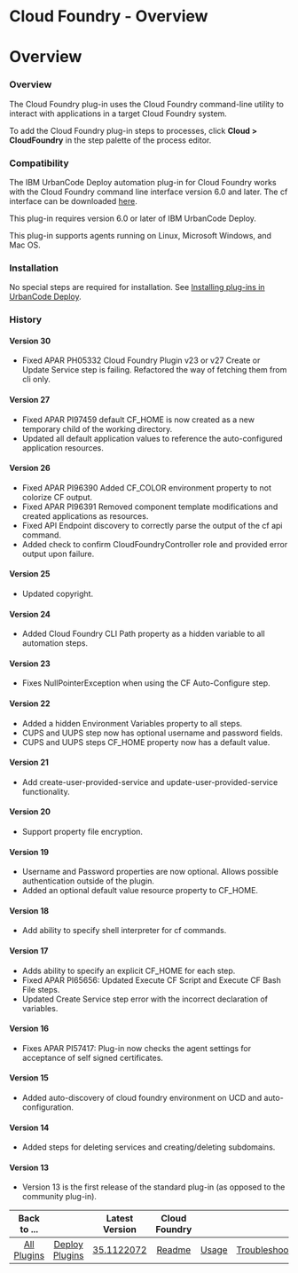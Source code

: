
Cloud Foundry - Overview
========================

# Overview


### Overview




The Cloud Foundry plug-in uses the Cloud Foundry command-line utility to interact with applications in a target Cloud Foundry system.

To add the Cloud Foundry plug-in steps to processes, click **Cloud > CloudFoundry** in the step palette of the process editor.

### Compatibility

The IBM UrbanCode Deploy automation plug-in for Cloud Foundry works with the Cloud Foundry command line interface version 6.0 and later. The cf interface can be downloaded [here](https://github.com/cloudfoundry/cli).

This plug-in requires version 6.0 or later of IBM UrbanCode Deploy.

This plug-in supports agents running on Linux, Microsoft Windows, and Mac OS.

### Installation

No special steps are required for installation. See [Installing plug-ins in UrbanCode Deploy](https://www.urbancode.com/resource/installing-plug-ins-in-urbancode-products/ "Installing plug-ins in UrbanCode Deploy").

### History

#### Version 30

* Fixed APAR PH05332 Cloud Foundry Plugin v23 or v27 Create or Update Service step is failing. Refactored the way of fetching them from cli only.

#### Version 27

* Fixed APAR PI97459 default CF\_HOME is now created as a new temporary child of the working directory.
* Updated all default application values to reference the auto-configured application resources.

#### Version 26

* Fixed APAR PI96390 Added CF\_COLOR environment property to not colorize CF output.
* Fixed APAR PI96391 Removed component template modifications and created applications as resources.
* Fixed API Endpoint discovery to correctly parse the output of the cf api command.
* Added check to confirm CloudFoundryController role and provided error output upon failure.

#### Version 25

* Updated copyright.

#### Version 24

* Added Cloud Foundry CLI Path property as a hidden variable to all automation steps.

#### Version 23

* Fixes NullPointerException when using the CF Auto-Configure step.

#### Version 22

* Added a hidden Environment Variables property to all steps.
* CUPS and UUPS step now has optional username and password fields.
* CUPS and UUPS steps CF\_HOME property now has a default value.

#### Version 21

* Add create-user-provided-service and update-user-provided-service functionality.

#### Version 20

* Support property file encryption.

#### Version 19

* Username and Password properties are now optional. Allows possible authentication outside of the plugin.
* Added an optional default value resource property to CF\_HOME.

#### Version 18

* Add ability to specify shell interpreter for cf commands.

#### Version 17

* Adds ability to specify an explicit CF\_HOME for each step.
* Fixed APAR PI65656: Updated Execute CF Script and Execute CF Bash File steps.
* Updated Create Service step error with the incorrect declaration of variables.

#### Version 16

* Fixes APAR PI57417: Plug-in now checks the agent settings for acceptance of self signed certificates.

#### Version 15

* Added auto-discovery of cloud foundry environment on UCD and auto-configuration.

#### Version 14

* Added steps for deleting services and creating/deleting subdomains.

#### Version 13

* Version 13 is the first release of the standard plug-in (as opposed to the community plug-in).


|Back to ...||Latest Version|Cloud Foundry |||||
| :---: | :---: | :---: | :---: | :---: | :---: | :---: | :---: |
|[All Plugins](../../index.md)|[Deploy Plugins](../README.md)|[35.1122072](https://raw.githubusercontent.com/UrbanCode/IBM-UCD-PLUGINS/main/files/cloud-foundry/cloud-foundry-35.1122072.zip)|[Readme](README.md)|[Usage](usage.md)|[Troubleshooting](troubleshooting.md)|[Steps](steps.md)|[Downloads](downloads.md)|
